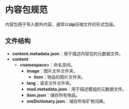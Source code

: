 # 内容包规范

内容包用于导入额外内容，通常以**zip**压缩文件的形式包装。

## 文件结构
- **content.metadata.json**：用于描述内容包的元数据文件。
- **content**
    - **\<namespace\>**：命名空间。
        - **image**：图片文件文件夹。
            - **item**：物品的图片文件夹。
        - **lang**：语言文件文件夹。
        - **mod.metadata.json**：用于描述模组的元数据文件。
        - **item.json**：储存所有物品。
        - **oreDictionary.json**：储存所有矿物词典。
